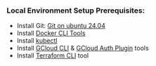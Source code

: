 ### Local Environment Setup Prerequisites:

- Install Git: [Git on ubuntu 24.04](https://thelinuxforum.com/articles/865-install-git-on-ubuntu-24-04#:~:text=Git%20is%20a%20widely%20used,That's%20it!)
- Install [Docker CLI Tools](https://docs.docker.com/engine/install/ubuntu/)
- Install [kubectl](https://kubernetes.io/docs/tasks/tools/install-kubectl-linux/#install-using-native-package-management)
- Install [GCloud CLI](https://cloud.google.com/sdk/docs/install#deb) & [GCloud Auth Plugin]() tools
- Install [Terraform CLI](https://developer.hashicorp.com/terraform/tutorials/aws-get-started/install-cli) tool



